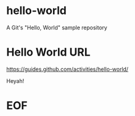 # hello-world
A Git's "Hello, World" sample repository

# Hello World URL
https://guides.github.com/activities/hello-world/

Heyah!
# EOF

